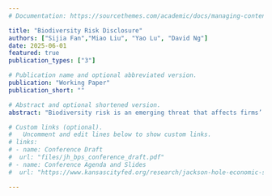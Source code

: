 ```yaml
---
# Documentation: https://sourcethemes.com/academic/docs/managing-content/

title: "Biodiversity Risk Disclosure"
authors: ["Sijia Fan","Miao Liu", "Yao Lu", "David Ng"]
date: 2025-06-01
featured: true
publication_types: ["3"]

# Publication name and optional abbreviated version.
publication: "Working Paper"
publication_short: ""

# Abstract and optional shortened version.
abstract: "Biodiversity risk is an emerging threat that affects firms’ cash flows based on their exposure. Its complexity and uncertainty increase investor demand for disclosure, yet managers may hesitate to provide it, creating a disclosure gap. This study examines how biodiversity risk disclosures influence investor perceptions. Using natural language processing and large language models, we identify and classify voluntary biodiversity risk disclosures in 10-K filings. We find that investor and stakeholder pressure encourages firms to disclose, which helps reduce uncertainty about their risk exposure. Interestingly, firms tend to make direct disclosures—explicit acknowledgments of risk—when they are confident in their assessments. However, investors respond more strongly to indirect disclosures, where risk is implied through business discussions. This highlights a key dynamic: while managers prefer ``reliability" and wait until they are certain before disclosing risk, investors place greater value on more ``relevant" early indicators, even if those signals are less definitive. This dynamic shapes how emerging risks like biodiversity are communicated in financial reporting."

# Custom links (optional).
#   Uncomment and edit lines below to show custom links.
# links:
# - name: Conference Draft
#  url: "files/jh_bps_conference_draft.pdf"
# - name: Conference Agenda and Slides
#  url: "https://www.kansascityfed.org/research/jackson-hole-economic-symposium/jackson-hole-economic-policy-symposium-reassessing-the-effectiveness-and-transmission-of-monetary-policy/"

---
```

